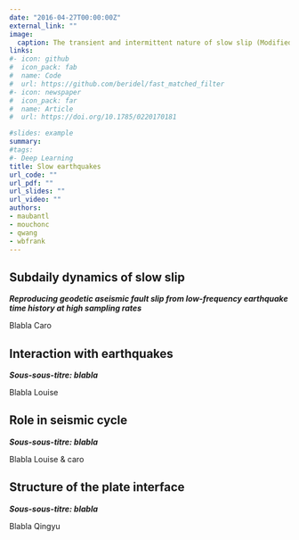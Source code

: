 ```yaml
---
date: "2016-04-27T00:00:00Z"
external_link: ""
image:
  caption: The transient and intermittent nature of slow slip (Modified from Jolivet & Frank, 2020)
links:
#- icon: github
#  icon_pack: fab
#  name: Code
#  url: https://github.com/beridel/fast_matched_filter
#- icon: newspaper
#  icon_pack: far
#  name: Article
#  url: https://doi.org/10.1785/0220170181

#slides: example
summary:
#tags:
#- Deep Learning
title: Slow earthquakes
url_code: ""
url_pdf: ""
url_slides: ""
url_video: ""
authors:
- maubantl
- mouchonc
- qwang
- wbfrank
---
```


## Subdaily dynamics of slow slip
**_Reproducing geodetic aseismic fault slip from low-frequency earthquake time history at high sampling rates_**

Blabla Caro


## Interaction with earthquakes
**_Sous-sous-titre: blabla_**

Blabla Louise

## Role in seismic cycle
**_Sous-sous-titre: blabla_**

Blabla Louise & caro

## Structure of the plate interface
**_Sous-sous-titre: blabla_**

Blabla Qingyu
